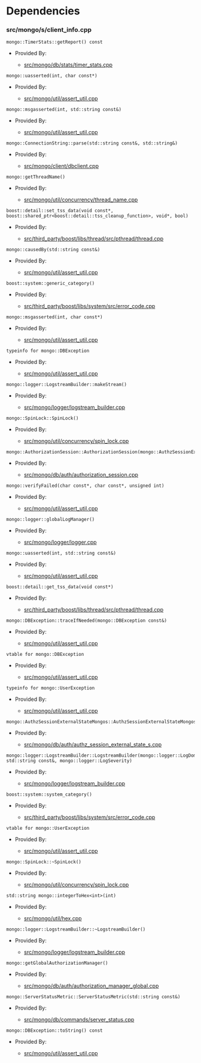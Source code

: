 
# Dependencies

### src/mongo/s/client\_info.cpp

<div></div>

    mongo::TimerStats::getReport() const

- Provided By:

    - [src/mongo/db/stats/timer\_stats.cpp](../../../utilities)

<div></div>

    mongo::uasserted(int, char const*)

- Provided By:

    - [src/mongo/util/assert\_util.cpp](../../../utilities)

<div></div>

    mongo::msgasserted(int, std::string const&)

- Provided By:

    - [src/mongo/util/assert\_util.cpp](../../../utilities)

<div></div>

    mongo::ConnectionString::parse(std::string const&, std::string&)

- Provided By:

    - [src/mongo/client/dbclient.cpp](../../../cpp\_client\_driver)

<div></div>

    mongo::getThreadName()

- Provided By:

    - [src/mongo/util/concurrency/thread\_name.cpp](../../../utilities)

<div></div>

    boost::detail::set_tss_data(void const*, boost::shared_ptr<boost::detail::tss_cleanup_function>, void*, bool)

- Provided By:

    - [src/third\_party/boost/libs/thread/src/pthread/thread.cpp](../../../boost\_thread)

<div></div>

    mongo::causedBy(std::string const&)

- Provided By:

    - [src/mongo/util/assert\_util.cpp](../../../utilities)

<div></div>

    boost::system::generic_category()

- Provided By:

    - [src/third\_party/boost/libs/system/src/error\_code.cpp](../../../boost\_system)

<div></div>

    mongo::msgasserted(int, char const*)

- Provided By:

    - [src/mongo/util/assert\_util.cpp](../../../utilities)

<div></div>

    typeinfo for mongo::DBException

- Provided By:

    - [src/mongo/util/assert\_util.cpp](../../../utilities)

<div></div>

    mongo::logger::LogstreamBuilder::makeStream()

- Provided By:

    - [src/mongo/logger/logstream\_builder.cpp](../../../logging\_system)

<div></div>

    mongo::SpinLock::SpinLock()

- Provided By:

    - [src/mongo/util/concurrency/spin\_lock.cpp](../../../concurrency)

<div></div>

    mongo::AuthorizationSession::AuthorizationSession(mongo::AuthzSessionExternalState*)

- Provided By:

    - [src/mongo/db/auth/authorization\_session.cpp](../../../authentication)

<div></div>

    mongo::verifyFailed(char const*, char const*, unsigned int)

- Provided By:

    - [src/mongo/util/assert\_util.cpp](../../../utilities)

<div></div>

    mongo::logger::globalLogManager()

- Provided By:

    - [src/mongo/logger/logger.cpp](../../../logging\_system)

<div></div>

    mongo::uasserted(int, std::string const&)

- Provided By:

    - [src/mongo/util/assert\_util.cpp](../../../utilities)

<div></div>

    boost::detail::get_tss_data(void const*)

- Provided By:

    - [src/third\_party/boost/libs/thread/src/pthread/thread.cpp](../../../boost\_thread)

<div></div>

    mongo::DBException::traceIfNeeded(mongo::DBException const&)

- Provided By:

    - [src/mongo/util/assert\_util.cpp](../../../utilities)

<div></div>

    vtable for mongo::DBException

- Provided By:

    - [src/mongo/util/assert\_util.cpp](../../../utilities)

<div></div>

    typeinfo for mongo::UserException

- Provided By:

    - [src/mongo/util/assert\_util.cpp](../../../utilities)

<div></div>

    mongo::AuthzSessionExternalStateMongos::AuthzSessionExternalStateMongos(mongo::AuthorizationManager*)

- Provided By:

    - [src/mongo/db/auth/authz\_session\_external\_state\_s.cpp](../../../authentication)

<div></div>

    mongo::logger::LogstreamBuilder::LogstreamBuilder(mongo::logger::LogDomain<mongo::logger::MessageEventEphemeral>*, std::string const&, mongo::logger::LogSeverity)

- Provided By:

    - [src/mongo/logger/logstream\_builder.cpp](../../../logging\_system)

<div></div>

    boost::system::system_category()

- Provided By:

    - [src/third\_party/boost/libs/system/src/error\_code.cpp](../../../boost\_system)

<div></div>

    vtable for mongo::UserException

- Provided By:

    - [src/mongo/util/assert\_util.cpp](../../../utilities)

<div></div>

    mongo::SpinLock::~SpinLock()

- Provided By:

    - [src/mongo/util/concurrency/spin\_lock.cpp](../../../concurrency)

<div></div>

    std::string mongo::integerToHex<int>(int)

- Provided By:

    - [src/mongo/util/hex.cpp](../../../utilities)

<div></div>

    mongo::logger::LogstreamBuilder::~LogstreamBuilder()

- Provided By:

    - [src/mongo/logger/logstream\_builder.cpp](../../../logging\_system)

<div></div>

    mongo::getGlobalAuthorizationManager()

- Provided By:

    - [src/mongo/db/auth/authorization\_manager\_global.cpp](../../../authentication)

<div></div>

    mongo::ServerStatusMetric::ServerStatusMetric(std::string const&)

- Provided By:

    - [src/mongo/db/commands/server\_status.cpp](../../../database\_commands)

<div></div>

    mongo::DBException::toString() const

- Provided By:

    - [src/mongo/util/assert\_util.cpp](../../../utilities)
